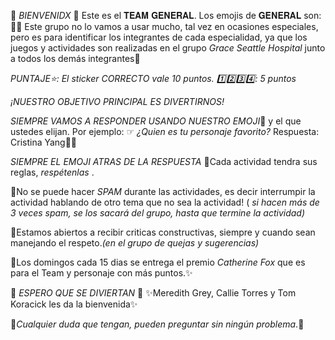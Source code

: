 🧬 *BIENVENIDX* 🧬
Este es el 𝐓𝐄𝐀𝐌 𝐆𝐄𝐍𝐄𝐑𝐀𝐋. 
Los emojis de 𝐆𝐄𝐍𝐄𝐑𝐀𝐋 son: 🧬🧪
Este grupo no lo vamos a usar mucho, tal vez en ocasiones especiales, pero es para identificar los integrantes de cada especialidad, ya que los juegos y actividades son realizadas en el grupo *Grace Seattle Hospital* junto a todos los demás integrantes🏥 

*PUNTAJE⭐️: El sticker CORRECTO vale 10 puntos.*
*1️⃣2️⃣3️⃣4️⃣: 5 puntos* 

*¡NUESTRO OBJETIVO PRINCIPAL ES DIVERTIRNOS!*

*SIEMPRE VAMOS A RESPONDER USANDO NUESTRO EMOJI*🧬 y el que ustedes elijan. Por ejemplo:
☞ *¿Quien es tu personaje favorito?*
Respuesta: Cristina Yang🧬🐚

*SIEMPRE EL EMOJI ATRAS DE LA RESPUESTA*
🧬Cada actividad tendra sus reglas, *respétenlas* .

🧬No se puede hacer *SPAM* durante las actividades, es decir interrumpir la actividad hablando de otro tema que no sea la actividad! ( *si hacen más de 3 veces spam, se los sacará del grupo, hasta que termine la actividad)*

🧬Estamos abiertos a recibir criticas constructivas, siempre y cuando sean manejando el respeto.*(en el grupo de quejas y sugerencias)*

🏥Los domingos cada 15 dias se entrega el premio *Catherine Fox* que es para el Team y personaje con más puntos.✨

🧬 *ESPERO QUE SE DIVIERTAN* 🧬
✨Meredith Grey, Callie Torres y Tom Koracick les da la bienvenida✨

🧪*Cualquier duda que tengan, pueden preguntar sin ningún problema*.🧪
